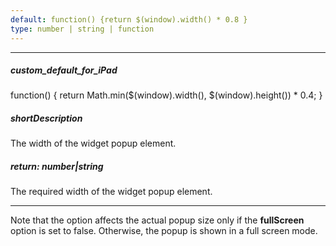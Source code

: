 ```yaml
---
default: function() {return $(window).width() * 0.8 }
type: number | string | function
---
```

---
##### custom_default_for_iPad
function() { return Math.min($(window).width(), $(window).height()) * 0.4; }

##### shortDescription
The width of the widget popup element.

##### return: number|string
The required width of the widget popup element.

---
Note that the option affects the actual popup size only if the **fullScreen** option is set to false. Otherwise, the popup is shown in a full screen mode.